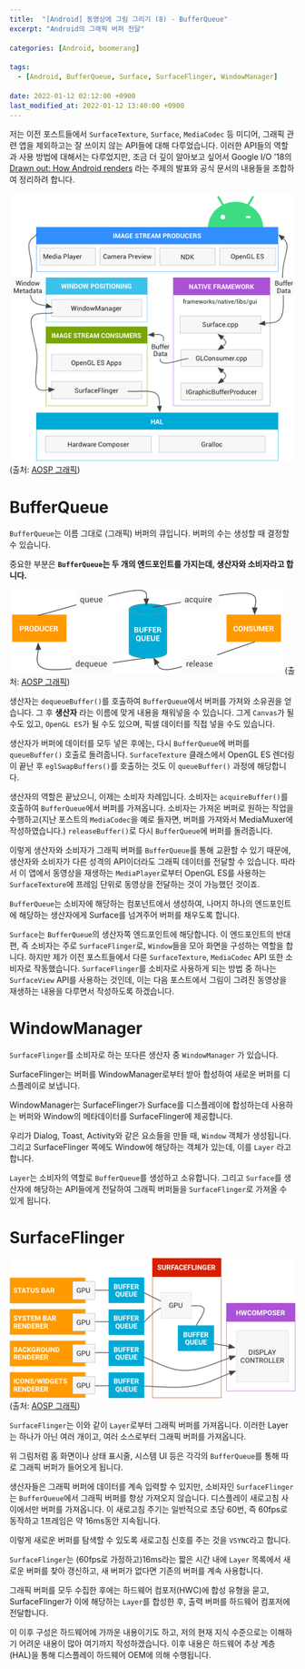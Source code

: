 ```yaml
---
title:  "[Android] 동영상에 그림 그리기 (8) - BufferQueue"
excerpt: "Android의 그래픽 버퍼 전달"

categories: [Android, boomerang]

tags:
  - [Android, BufferQueue, Surface, SurfaceFlinger, WindowManager]
 
date: 2022-01-12 02:12:00 +0900
last_modified_at: 2022-01-12 13:40:00 +0900
---
```


저는 이전 포스트들에서 `SurfaceTexture`, `Surface`, `MediaCodec` 등 미디어, 그래픽 관련 앱을 제외하고는 잘 쓰이지 않는 API들에 대해 다루었습니다. 이러한 API들의 역할과 사용 방법에 대해서는 다루었지만, 조금 더 깊이 알아보고 싶어서 Google I/O '18의 [Drawn out: How Android renders](https://www.youtube.com/watch?v=zdQRIYOST64) 라는 주제의 발표와 공식 문서의 내용들을 조합하여 정리하려 합니다.

![arch](/assets/img/video_memo_8/arch.png)
(출처: [AOSP 그래픽](https://source.android.com/devices/graphics))

# BufferQueue

`BufferQueue`는 이름 그대로 (그래픽) 버퍼의 큐입니다. 버퍼의 수는 생성할 때 결정할 수 있습니다.

중요한 부분은 **`BufferQueue`는 두 개의 엔드포인트를 가지는데, 생산자와 소비자라고 합니다.**

![bufferqueue](/assets/img/video_memo_8/bufferqueue.png)
(출처: [AOSP 그래픽](https://source.android.com/devices/graphics))

생산자는 `dequeueBuffer()`를 호출하여 `BufferQueue`에서 버퍼를 가져와 소유권을 얻습니다. 그 후 **생산자** 라는 이름에 맞게 내용을 채워넣을 수 있습니다. 그게 `Canvas`가 될 수도 있고, `OpenGL ES`가 될 수도 있으며, 픽셀 데이터를 직접 넣을 수도 있습니다.

생산자가 버퍼에 데이터를 모두 넣은 후에는, 다시 `BufferQueue`에 버퍼를 `queueBuffer()` 호출로 돌려줍니다. `SurfaceTexture` 클래스에서 OpenGL ES 렌더링이 끝난 후 `eglSwapBuffers()`를 호출하는 것도 이 `queueBuffer()` 과정에 해당합니다.

생산자의 역할은 끝났으니, 이제는 소비자 차례입니다. 소비자는 `acquireBuffer()`를 호출하여 `BufferQueue`에서 버퍼를 가져옵니다. 소비자는 가져온 버퍼로 원하는 작업을 수행하고(지난 포스트의 `MediaCodec`을 예로 들자면, 버퍼를 가져와서 MediaMuxer에 작성하였습니다.) `releaseBuffer()`로 다시 `BufferQueue`에 버퍼를 돌려줍니다.

이렇게 생산자와 소비자가 그래픽 버퍼를 `BufferQueue`를 통해 교환할 수 있기 때문에, 생산자와 소비자가 다른 성격의 API이더라도 그래픽 데이터를 전달할 수 있습니다. 따라서 이 앱에서 동영상을 재생하는 `MediaPlayer`로부터 OpenGL ES를 사용하는 `SurfaceTexture`에 프레임 단위로 동영상을 전달하는 것이 가능했던 것이죠.

`BufferQueue`는 소비자에 해당하는 컴포넌트에서 생성하여, 나머지 하나의 엔드포인트에 해당하는 생산자에게 Surface를 넘겨주어 버퍼를 채우도록 합니다.

<!-- 그리고 이것이 Android의 Surface Compositor가 작동하는 방식입니다. -->

`Surface`는 `BufferQueue`의 생산자쪽 엔드포인트에 해당합니다. 이 엔드포인트의 반대편, 즉 소비자는 주로 `SurfaceFlinger`로, `Window`들을 모아 화면을 구성하는 역할을 합니다. 하지만 제가 이전 포스트들에서 다룬 `SurfaceTexture`, `MediaCodec` API 또한 소비자로 작동했습니다. `SurfaceFlinger`를 소비자로 사용하게 되는 방법 중 하나는 `SurfaceView` API를 사용하는 것인데, 이는 다음 포스트에서 그림이 그려진 동영상을 재생하는 내용을 다루면서 작성하도록 하겠습니다.

# WindowManager

`SurfaceFlinger`를 소비자로 하는 또다른 생산자 중 `WindowManager` 가 있습니다.

SurfaceFlinger는 버퍼를 WindowManager로부터 받아 합성하여 새로운 버퍼를 디스플레이로 보냅니다.

WindowManager는 SurfaceFlinger가 Surface를 디스플레이에 합성하는데 사용하는 버퍼와 Window의 메타데이터를 SurfaceFlinger에 제공합니다.

우리가 Dialog, Toast, Activity와 같은 요소들을 만들 때, `Window` 객체가 생성됩니다. 그리고 SurfaceFlinger 쪽에도 Window에 해당하는 객체가 있는데, 이를 `Layer` 라고 합니다.

`Layer`는 소비자의 역할로 `BufferQueue`를 생성하고 소유합니다. 그리고 `Surface`를 생산자에 해당하는 API들에게 전달하여 그래픽 버퍼들을 `SurfaceFlinger`로 가져올 수 있게 됩니다.

# SurfaceFlinger

![surfaceflinger](/assets/img/video_memo_8/surfaceflinger.png)
(출처: [AOSP 그래픽](https://source.android.com/devices/graphics))

`SurfaceFlinger`는 이와 같이 `Layer`로부터 그래픽 버퍼를 가져옵니다. 이러한 Layer는 하나가 아닌 여러 개이고, 여러 소스로부터 그래픽 버퍼를 가져옵니다.

위 그림처럼 홈 화면이나 상태 표시줄, 시스템 UI 등은 각각의 `BufferQueue`를 통해 따로 그래픽 버퍼가 들어오게 됩니다.

생산자들은 그래픽 버퍼에 데이터를 계속 입력할 수 있지만, 소비자인 `SurfaceFlinger`는 `BufferQueue`에서 그래픽 버퍼를 항상 가져오지 않습니다. 디스플레이 새로고침 사이에서만 버퍼를 가져옵니다. 이 새로고침 주기는 일반적으로 초당 60번, 즉 60fps로 동작하고 1프레임은 약 16ms동안 지속됩니다.

이렇게 새로운 버퍼를 탐색할 수 있도록 새로고침 신호를 주는 것을 `VSYNC`라고 합니다.

`SurfaceFlinger`는 (60fps로 가정하고)16ms라는 짧은 시간 내에 `Layer` 목록에서 새로운 버퍼를 찾아 갱신하고, 새 버퍼가 없다면 기존의 버퍼를 계속 사용합니다.

그래픽 버퍼를 모두 수집한 후에는 하드웨어 컴포저(HWC)에 합성 유형을 묻고, SurfaceFlinger가 이에 해당하는 `Layer`를 합성한 후, 출력 버퍼를 하드웨어 컴포저에 전달합니다.

이 이후 구성은 하드웨어에 가까운 내용이기도 하고, 저의 현재 지식 수준으로는 이해하기 어려운 내용이 많아 여기까지 작성하겠습니다. 이후 내용은 하드웨어 추상 계층(HAL)을 통해 디스플레이 하드웨어 OEM에 의해 수행됩니다.